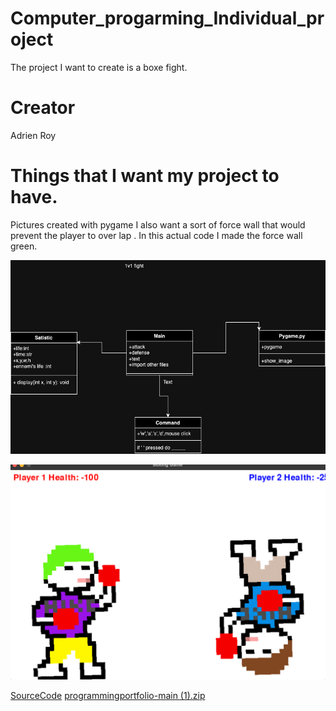 # Computer_progarming_Individual_project
The project I want to create is a boxe fight.
# Creator
Adrien Roy
# Things that I want my project to have.
Pictures created with pygame I also want a sort of force wall that would prevent the player to over lap . In this actual code I made the force wall green.

![ClassDiagram](https://github.com/9721999/1v1-fight/blob/main/IMG/Drawio.jpg?raw=true)

![Strartscreen](https://github.com/9721999/1v1-fight/blob/main/IMG/Startscreen.jpg?raw=true)

[SourceCode](https://github.com/9721999/1v1-fight/blob/main/Scr/Source%20code%20to%20pygame)
[programmingportfolio-main (1).zip](https://github.com/9721999/1v1-fight/files/15252612/programmingportfolio-main.1.zip)
